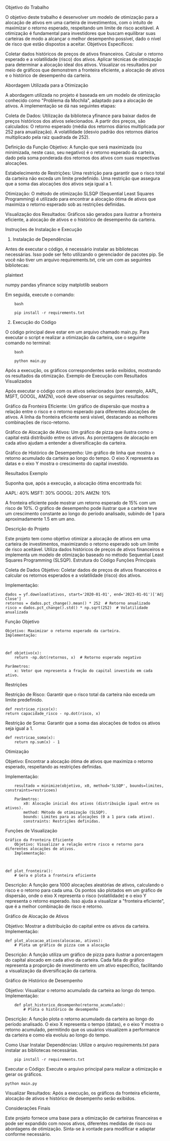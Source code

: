 Objetivo do Trabalho

O objetivo deste trabalho é desenvolver um modelo de otimização para a alocação de ativos em uma carteira de investimentos, com o intuito de maximizar o retorno esperado, respeitando um limite de risco aceitável. A otimização é fundamental para investidores que buscam equilibrar suas carteiras de modo a alcançar o melhor desempenho possível, dado o nível de risco que estão dispostos a aceitar.
Objetivos Específicos:

Coletar dados históricos de preços de ativos financeiros.
Calcular o retorno esperado e a volatilidade (risco) dos ativos.
Aplicar técnicas de otimização para determinar a alocação ideal dos ativos.
Visualizar os resultados por meio de gráficos que demonstrem a fronteira eficiente, a alocação de ativos e o histórico de desempenho da carteira.

Abordagem Utilizada para a Otimização

A abordagem utilizada no projeto é baseada em um modelo de otimização conhecido como "Problema da Mochila", adaptado para a alocação de ativos. A implementação se dá nas seguintes etapas:

Coleta de Dados: Utilização da biblioteca yfinance para baixar dados de preços históricos dos ativos selecionados. A partir dos preços, são calculados:
O retorno esperado (média dos retornos diários multiplicada por 252 para anualização).
A volatilidade (desvio padrão dos retornos diários multiplicado pela raiz quadrada de 252).

Definição da Função Objetivo: A função que será maximizada (ou minimizada, neste caso, seu negativo) é o retorno esperado da carteira, dado pela soma ponderada dos retornos dos ativos com suas respectivas alocações.

Estabelecimento de Restrições:
Uma restrição para garantir que o risco total da carteira não exceda um limite predefinido.
Uma restrição que assegura que a soma das alocações dos ativos seja igual a 1.

Otimização: O método de otimização SLSQP (Sequential Least Squares Programming) é utilizado para encontrar a alocação ótima de ativos que maximiza o retorno esperado sob as restrições definidas.

Visualização dos Resultados: Gráficos são gerados para ilustrar a fronteira eficiente, a alocação de ativos e o histórico de desempenho da carteira.

Instruções de Instalação e Execução
1. Instalação de Dependências

Antes de executar o código, é necessário instalar as bibliotecas necessárias. Isso pode ser feito utilizando o gerenciador de pacotes pip. Se você não tiver um arquivo requirements.txt, crie um com as seguintes bibliotecas:

plaintext

numpy
pandas
yfinance
scipy
matplotlib
seaborn

Em seguida, execute o comando:

        bash

        pip install -r requirements.txt

2. Execução do Código

O código principal deve estar em um arquivo chamado main.py. Para executar o script e realizar a otimização da carteira, use o seguinte comando no terminal:

        bash

        python main.py

Após a execução, os gráficos correspondentes serão exibidos, mostrando os resultados da otimização.
Exemplo de Execução com Resultados Visualizados

Após executar o código com os ativos selecionados (por exemplo, AAPL, MSFT, GOOGL, AMZN), você deve observar os seguintes resultados:

Gráfico da Fronteira Eficiente:
Um gráfico de dispersão que mostra a relação entre o risco e o retorno esperado para diferentes alocações de ativos.
A linha da fronteira eficiente será visível, destacando as melhores combinações de risco-retorno.

Gráfico de Alocação de Ativos:
Um gráfico de pizza que ilustra como o capital está distribuído entre os ativos.
As porcentagens de alocação em cada ativo ajudam a entender a diversificação da carteira.

Gráfico de Histórico de Desempenho:
Um gráfico de linha que mostra o retorno acumulado da carteira ao longo do tempo.
O eixo X representa as datas e o eixo Y mostra o crescimento do capital investido.

Resultados Exemplo

Suponha que, após a execução, a alocação ótima encontrada foi:

AAPL: 40%
MSFT: 30%
GOOGL: 20%
AMZN: 10%

A fronteira eficiente pode mostrar um retorno esperado de 15% com um risco de 10%. O gráfico de desempenho pode ilustrar que a carteira teve um crescimento constante ao longo do período analisado, subindo de 1 para aproximadamente 1.5 em um ano.



Descrição do Projeto

Este projeto tem como objetivo otimizar a alocação de ativos em uma carteira de investimentos, maximizando o retorno esperado sob um limite de risco aceitável. Utiliza dados históricos de preços de ativos financeiros e implementa um modelo de otimização baseado no método Sequential Least Squares Programming (SLSQP).
Estrutura do Código
Funções Principais

Coleta de Dados
Objetivo: Coletar dados de preços de ativos financeiros e calcular os retornos esperados e a volatilidade (risco) dos ativos.
        
Implementação:


    dados = yf.download(ativos, start='2020-01-01', end='2023-01-01')['Adj Close']
    retornos = dados.pct_change().mean() * 252  # Retorno anualizado
    risco = dados.pct_change().std() * np.sqrt(252)  # Volatilidade anualizada

Função Objetivo

    Objetivo: Maximizar o retorno esperado da carteira.
    Implementação:



    def objetivo(x):
        return -np.dot(retornos, x)  # Retorno esperado negativo

    Parâmetros:
        x: Vetor que representa a fração do capital investido em cada ativo.

Restrições

Restrição de Risco: Garantir que o risco total da carteira não exceda um limite predefinido.


    def restricao_risco(x):
    return capacidade_risco - np.dot(risco, x)

Restrição de Soma: Garantir que a soma das alocações de todos os ativos seja igual a 1.



    def restricao_soma(x):
        return np.sum(x) - 1

Otimização

Objetivo: Encontrar a alocação ótima de ativos que maximiza o retorno esperado, respeitando as restrições definidas.

Implementação:



        resultado = minimize(objetivo, x0, method='SLSQP', bounds=limites, constraints=restricoes)

        Parâmetros:
            x0: Alocação inicial dos ativos (distribuição igual entre os ativos).
            method: Método de otimização (SLSQP).
            bounds: Limites para as alocações (0 a 1 para cada ativo).
            constraints: Restrições definidas.

Funções de Visualização

    Gráfico da Fronteira Eficiente
        Objetivo: Visualizar a relação entre risco e retorno para diferentes alocações de ativos.
        Implementação:



    def plot_fronteira():
        # Gera e plota a fronteira eficiente

Descrição:
A função gera 1000 alocações aleatórias de ativos, calculando o risco e o retorno para cada uma. Os pontos são plotados em um gráfico de dispersão, onde o eixo X representa o risco (volatilidade) e o eixo Y representa o retorno esperado. Isso ajuda a visualizar a "fronteira eficiente", que é a melhor combinação de risco e retorno.

Gráfico de Alocação de Ativos

Objetivo: Mostrar a distribuição do capital entre os ativos da carteira.
 Implementação:



    def plot_alocacao_ativos(alocacao, ativos):
        # Plota um gráfico de pizza com a alocação

Descrição:
A função utiliza um gráfico de pizza para ilustrar a porcentagem do capital alocado em cada ativo da carteira. Cada fatia do gráfico representa a proporção de investimento em um ativo específico, facilitando a visualização da diversificação da carteira.

Gráfico de Histórico de Desempenho

Objetivo: Visualizar o retorno acumulado da carteira ao longo do tempo.
Implementação:



        def plot_historico_desempenho(retorno_acumulado):
            # Plota o histórico de desempenho

Descrição:
A função plota o retorno acumulado da carteira ao longo do período analisado. O eixo X representa o tempo (datas), e o eixo Y mostra o retorno acumulado, permitindo que os usuários visualizem a performance da carteira e como ela evoluiu ao longo do tempo.

Como Usar
Instalar Dependências: Utilize o arquivo requirements.txt para instalar as bibliotecas necessárias.


        pip install -r requirements.txt

Executar o Código: Execute o arquivo principal para realizar a otimização e gerar os gráficos.



    python main.py

Visualizar Resultados: Após a execução, os gráficos da fronteira eficiente, alocação de ativos e histórico de desempenho serão exibidos.

Considerações Finais

Este projeto fornece uma base para a otimização de carteiras financeiras e pode ser expandido com novos ativos, diferentes medidas de risco ou abordagens de otimização. Sinta-se à vontade para modificar e adaptar conforme necessário.
